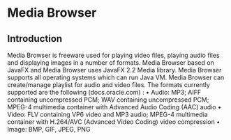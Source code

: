 # Media Browser
## Introduction
Media Browser is freeware used for playing video files, playing audio files and displaying
images in a number of formats. Media Browser based on JavaFX and Media Browser uses
JavaFX 2.2 Media library. Media Browser supports all operating systems which can run Java
VM. Media Browser can create/manage playlist for audio and video files.
The formats currently supported are the following (docs.oracle.com) :
• Audio: MP3; AIFF containing uncompressed PCM; WAV containing uncompressed PCM;
MPEG-4 multimedia container with Advanced Audio Coding (AAC) audio
• Video: FLV containing VP6 video and MP3 audio; MPEG-4 multimedia container with
H.264/AVC (Advanced Video Coding) video compression
• Image: BMP, GIF, JPEG, PNG
